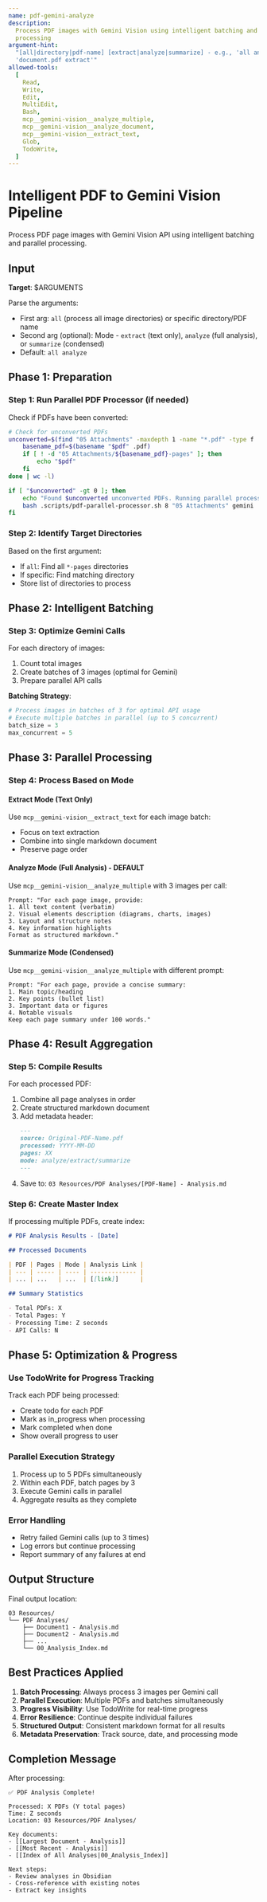 ```yaml
---
name: pdf-gemini-analyze
description:
  Process PDF images with Gemini Vision using intelligent batching and parallel
  processing
argument-hint:
  "[all|directory|pdf-name] [extract|analyze|summarize] - e.g., 'all analyze' or
  'document.pdf extract'"
allowed-tools:
  [
    Read,
    Write,
    Edit,
    MultiEdit,
    Bash,
    mcp__gemini-vision__analyze_multiple,
    mcp__gemini-vision__analyze_document,
    mcp__gemini-vision__extract_text,
    Glob,
    TodoWrite,
  ]
---
```


# Intelligent PDF to Gemini Vision Pipeline

Process PDF page images with Gemini Vision API using intelligent batching and
parallel processing.

## Input

**Target**: $ARGUMENTS

Parse the arguments:

- First arg: `all` (process all image directories) or specific directory/PDF
  name
- Second arg (optional): Mode - `extract` (text only), `analyze` (full
  analysis), or `summarize` (condensed)
- Default: `all analyze`

## Phase 1: Preparation

### Step 1: Run Parallel PDF Processor (if needed)

Check if PDFs have been converted:

```bash
# Check for unconverted PDFs
unconverted=$(find "05 Attachments" -maxdepth 1 -name "*.pdf" -type f | while read pdf; do
    basename_pdf=$(basename "$pdf" .pdf)
    if [ ! -d "05 Attachments/${basename_pdf}-pages" ]; then
        echo "$pdf"
    fi
done | wc -l)

if [ "$unconverted" -gt 0 ]; then
    echo "Found $unconverted unconverted PDFs. Running parallel processor..."
    bash .scripts/pdf-parallel-processor.sh 8 "05 Attachments" gemini
fi
```

### Step 2: Identify Target Directories

Based on the first argument:

- If `all`: Find all `*-pages` directories
- If specific: Find matching directory
- Store list of directories to process

## Phase 2: Intelligent Batching

### Step 3: Optimize Gemini Calls

For each directory of images:

1. Count total images
2. Create batches of 3 images (optimal for Gemini)
3. Prepare parallel API calls

**Batching Strategy**:

```python
# Process images in batches of 3 for optimal API usage
# Execute multiple batches in parallel (up to 5 concurrent)
batch_size = 3
max_concurrent = 5
```

## Phase 3: Parallel Processing

### Step 4: Process Based on Mode

#### Extract Mode (Text Only)

Use `mcp__gemini-vision__extract_text` for each image batch:

- Focus on text extraction
- Combine into single markdown document
- Preserve page order

#### Analyze Mode (Full Analysis) - DEFAULT

Use `mcp__gemini-vision__analyze_multiple` with 3 images per call:

```
Prompt: "For each page image, provide:
1. All text content (verbatim)
2. Visual elements description (diagrams, charts, images)
3. Layout and structure notes
4. Key information highlights
Format as structured markdown."
```

#### Summarize Mode (Condensed)

Use `mcp__gemini-vision__analyze_multiple` with different prompt:

```
Prompt: "For each page, provide a concise summary:
1. Main topic/heading
2. Key points (bullet list)
3. Important data or figures
4. Notable visuals
Keep each page summary under 100 words."
```

## Phase 4: Result Aggregation

### Step 5: Compile Results

For each processed PDF:

1. Combine all page analyses in order
2. Create structured markdown document
3. Add metadata header:
   ```markdown
   ---
   source: Original-PDF-Name.pdf
   processed: YYYY-MM-DD
   pages: XX
   mode: analyze/extract/summarize
   ---
   ```
4. Save to: `03 Resources/PDF Analyses/[PDF-Name] - Analysis.md`

### Step 6: Create Master Index

If processing multiple PDFs, create index:

```markdown
# PDF Analysis Results - [Date]

## Processed Documents

| PDF | Pages | Mode | Analysis Link |
| --- | ----- | ---- | ------------- |
| ... | ...   | ...  | [[link]]      |

## Summary Statistics

- Total PDFs: X
- Total Pages: Y
- Processing Time: Z seconds
- API Calls: N
```

## Phase 5: Optimization & Progress

### Use TodoWrite for Progress Tracking

Track each PDF being processed:

- Create todo for each PDF
- Mark as in_progress when processing
- Mark completed when done
- Show overall progress to user

### Parallel Execution Strategy

1. Process up to 5 PDFs simultaneously
2. Within each PDF, batch pages by 3
3. Execute Gemini calls in parallel
4. Aggregate results as they complete

### Error Handling

- Retry failed Gemini calls (up to 3 times)
- Log errors but continue processing
- Report summary of any failures at end

## Output Structure

Final output location:

```
03 Resources/
└── PDF Analyses/
    ├── Document1 - Analysis.md
    ├── Document2 - Analysis.md
    ├── ...
    └── 00_Analysis_Index.md
```

## Best Practices Applied

1. **Batch Processing**: Always process 3 images per Gemini call
2. **Parallel Execution**: Multiple PDFs and batches simultaneously
3. **Progress Visibility**: Use TodoWrite for real-time progress
4. **Error Resilience**: Continue despite individual failures
5. **Structured Output**: Consistent markdown format for all results
6. **Metadata Preservation**: Track source, date, and processing mode

## Completion Message

After processing:

```
✅ PDF Analysis Complete!

Processed: X PDFs (Y total pages)
Time: Z seconds
Location: 03 Resources/PDF Analyses/

Key documents:
- [[Largest Document - Analysis]]
- [[Most Recent - Analysis]]
- [[Index of All Analyses|00_Analysis_Index]]

Next steps:
- Review analyses in Obsidian
- Cross-reference with existing notes
- Extract key insights
```

